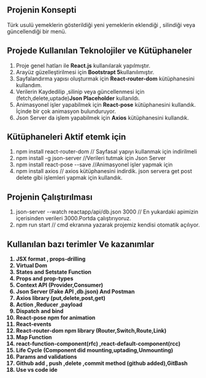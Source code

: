 ## Projenin Konsepti

Türk usulü yemeklerin gösterildiği  yeni yemeklerin eklendiği , silindiği veya güncellendiği bir menü.

## Projede Kullanılan Teknolojiler ve Kütüphaneler
<ol>
  <li>Proje genel hatları ile <b>React.js</b> kullanılarak yapılmıştır.</li>
  <li>Arayüz güzelleştirilmesi için <b>Bootstrapt 5</b>kullanılımıştır.</li>
  <li>Sayfalandırma yapısı oluşturmak için <b>React-router-dom</b> kütüphanesini kullandım.</li>
  <li>Verilerin Kaydedilip ,silinip veya güncellenmesi için (fetch,delete,uptade)<b>Json Placeholder</b> kullanıldı.</li>
  <li>Animasyonel işler yapabilmek için <b>React-pose</b> kütüphanesini kullandık. İçinde bir çok animasyon bulunduruyor.</li>
  <li>Json Server da işlem yapabilmek için <b>Axios</b> kütüphanesini kullandık.</li>
</ol>

## Kütüphaneleri Aktif etemk için
<ol>
  <li>npm install react-router-dom  // Sayfasal yapıyı kullanmak için indirilmeli</li>
  <li>npm install -g json-server //Verileri tutmak için Json Server</li>
  <li>npm install react-pose --save //Animasyonel işler yapmak için</li>
  <li>npm install axios // axios kütüphanesini indirdik. json servera get post delete gibi işlemleri yapmak için kullandık.</li>
</ol>

## Projenin Çalıştırılması 
<ol>
  <li>json-server --watch reactapp/api/db.json 3000 // En yukardaki apimizin içerisinden verileri 3000.Portda çalıştırıyoruz.</li>
  <li>npm run start // cmd ekranına yazarak projemiz kendisi otomatik açılıyor.</li>
</ol> 

## Kullanılan bazı terimler Ve kazanımlar
 <ol>
   <b>
 <li>JSX format , props-drilling</li>
 <li>Virtual Dom </li>
 <li>States and Setstate Function</li>
 <li>Props and prop-types</li>
 <li>Context API (Provider,Consumer)</li>
  <li>Json Server (Fake API ,db.json) And Postman</li>
  <li>Axios library (put,delete,post,get)</li>
  <li>Action ,Reducer ,payload</li>
  <li>Dispatch and bind</li>
  <li>React-pose npm for animation</li>
  <li>React-events</li>
  <li>React-router-dom npm library (Router,Switch,Route,Link)</li>
  <li>Map Function </li>
  <li>react-function-component(rfc) ,react-default-component(rcc)</li>
  <li>Life Cycle (Component did mounting,uptading,Unmounting)</li>
  <li>Params and validations</li>
  <li>Github add , push ,delete ,commit method (github added),GitBash </li>
  <li>Use vs code ide </li>
 </ol>
  </b>
